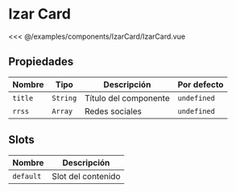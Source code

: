 # Izar Card

<Preview>
  <template slot="demo">
    <components-IzarCard-IzarCard /> 
  </template>

  <<< @/examples/components/IzarCard/IzarCard.vue
</Preview>

## Propiedades

| Nombre     | Tipo     | Descripción                                   | Por defecto |
|------------|----------|-----------------------------------------------|-------------|
| `title`    | `String` | Título del componente                         | `undefined` |
| `rrss`     | `Array`  | Redes sociales                                | `undefined` |

## Slots

| Nombre    | Descripción        |
|-----------|--------------------|
| `default` | Slot del contenido |